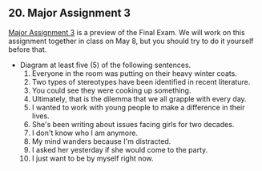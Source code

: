 ## 20. Major Assignment 3
[Major Assignment 3](https://canvas.iastate.edu/courses/118016/modules/items/7001804) is a preview of the Final Exam. We will work on this assignment together in class on May 8, but you should try to do it yourself before that.
- Diagram at least five (5) of the following sentences.
  1. Everyone in the room was putting on their heavy winter coats.
  2. Two types of stereotypes have been identified in recent literature.
  3. You could see they were cooking up something.
  4. Ultimately, that is the dilemma that we all grapple with every day.
  5. I wanted to work with young people to make a difference in their lives.
  6. She's been writing about issues facing girls for two decades.
  7. I don't know who I am anymore.
  8. My mind wanders because I'm distracted.
  9. I asked her yesterday if she would come to the party.
  10. I just want to be by myself right now. 
